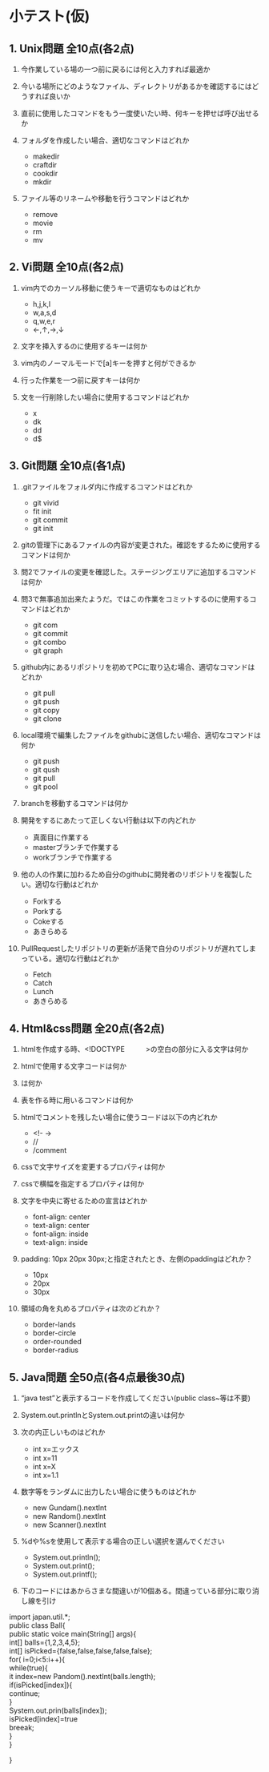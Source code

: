 # 小テスト(仮)

## 1. Unix問題 全10点(各2点)

1. 今作業している場の一つ前に戻るには何と入力すれば最適か

2. 今いる場所にどのようなファイル、ディレクトリがあるかを確認するにはどうすれば良いか

3. 直前に使用したコマンドをもう一度使いたい時、何キーを押せば呼び出せるか

4. フォルダを作成したい場合、適切なコマンドはどれか
   - makedir
   - craftdir
   - cookdir
   - mkdir
5. ファイル等のリネームや移動を行うコマンドはどれか
   - remove
   - movie
   - rm
   - mv
## 2. Vi問題 全10点(各2点)

1. vim内でのカーソル移動に使うキーで適切なものはどれか
   - h,j,k,l
   - w,a,s,d
   - q,w,e,r
   - ←,↑,→,↓

2. 文字を挿入するのに使用するキーは何か

3. vim内のノーマルモードで[a]キーを押すと何ができるか

4. 行った作業を一つ前に戻すキーは何か

5. 文を一行削除したい場合に使用するコマンドはどれか
    - x
    - dk
    - dd
    - d$
## 3. Git問題 全10点(各1点)

1. .gitファイルをフォルダ内に作成するコマンドはどれか
   - git vivid
   - fit init
   - git commit
   - git init

2. gitの管理下にあるファイルの内容が変更された。確認をするために使用するコマンドは何か

3. 問2でファイルの変更を確認した。ステージングエリアに追加するコマンドは何か

4. 問3で無事追加出来たようだ。ではこの作業をコミットするのに使用するコマンドはどれか
   - git com
   - git commit
   - git combo
   - git graph

5. github内にあるリポジトリを初めてPCに取り込む場合、適切なコマンドはどれか
   - git pull
   - git push
   - git copy
   - git clone

6. local環境で編集したファイルをgithubに送信したい場合、適切なコマンドは何か
   
   - git push
   - git qush
   - git pull
   - git pool

7. branchを移動するコマンドは何か

8. 開発をするにあたって正しくない行動は以下の内どれか
   - 真面目に作業する
   - masterブランチで作業する
   - workブランチで作業する

9. 他の人の作業に加わるため自分のgithubに開発者のリポジトリを複製したい。適切な行動はどれか
   - Forkする
   - Porkする
   - Cokeする
   - あきらめる

10. PullRequestしたリポジトリの更新が活発で自分のリポジトリが遅れてしまっている。適切な行動はどれか
    - Fetch
    - Catch
    - Lunch
    - あきらめる
 
## 4. Html&css問題 全20点(各2点)

1. htmlを作成する時、&lt;!DOCTYPE　　　&gt;の空白の部分に入る文字は何か

1. htmlで使用する文字コードは何か

1. <p></p>は何か

1. 表を作る時に用いるコマンドは何か

1. htmlでコメントを残したい場合に使うコードは以下の内どれか

   - &lt;!- -&gt;
   - //
   - /comment

6. cssで文字サイズを変更するプロパティは何か

1. cssで横幅を指定するプロパティは何か

1. 文字を中央に寄せるための宣言はどれか

   - font-align: center
   - text-align: center
   - font-align: inside
   - text-align: inside

9. padding: 10px 20px 30px;と指定されたとき、左側のpaddingはどれか？

   - 10px
   - 20px
   - 30px

10. 領域の角を丸めるプロパティは次のどれか？

    - border-lands
    - border-circle
    - order-rounded
    - border-radius

## 5. Java問題 全50点(各4点最後30点)

1. “java test”と表示するコードを作成してください(public class~等は不要)

1. System.out.printlnとSystem.out.printの違いは何か

1. 次の内正しいものはどれか

   - int x=エックス
   - int x=11
   - int x=X
   - int x=1.1

1. 数字等をランダムに出力したい場合に使うものはどれか

   - new Gundam().nextInt
   - new Random().nextInt
   - new Scanner().nextInt

1. %dや%sを使用して表示する場合の正しい選択を選んでください

   - System.out.println();
   - System.out.print();
   - System.out.printf();

1. 下のコードにはあからさまな間違いが10個ある。間違っている部分に取り消し線を引け

import japan.util.*;  
public class Ball{  
	public static voice main(String[] args){  
		int[] balls={1,2,3,4,5};  
		int[] isPicked={false,false,false,false,false};  
		for( i=0;i<5:i++){  
			while(true){  
				it index=new Pandom().nextInt(balls.length);  
				if(isPicked[index]){  
					continue;  
				}  
				System.out.prin(balls[index]);  
				isPicked[index]=true  
				breeak;  
			  }  
		}  
	
}
